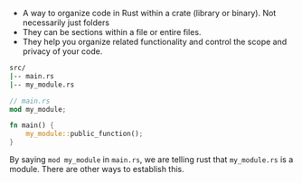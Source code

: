 - A way to organize code in Rust within a crate (library or binary). Not necessarily just folders
- They can be sections within a file or entire files. 
- They help you organize related functionality and control the scope and privacy of your code.

```bash
src/
|-- main.rs
|-- my_module.rs
```

```rust
// main.rs
mod my_module;

fn main() {
    my_module::public_function();
}
```

By saying `mod my_module` in `main.rs`, we are telling rust that `my_module.rs` is a module. There are other ways to establish this.

